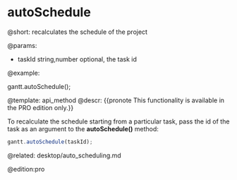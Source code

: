 autoSchedule
=============

@short:
	recalculates the schedule of the project

@params:
* taskId		string,number		optional, the task id 

@example:

gantt.autoSchedule();


@template:	api_method
@descr:
{{pronote This functionality is available in the PRO edition only.}}

To recalculate the schedule starting from a particular task, pass the id of the task as an argument to the **autoSchedule()** method:
~~~js
gantt.autoSchedule(taskId);
~~~

@related:
desktop/auto_scheduling.md

@edition:pro